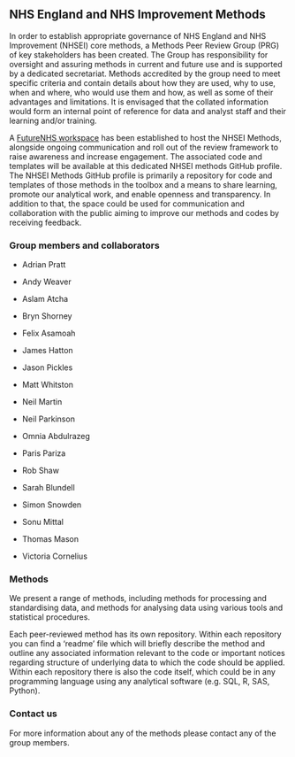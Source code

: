 ## NHS England and NHS Improvement Methods

In order to establish appropriate governance of NHS England and NHS Improvement (NHSEI) core methods, a Methods Peer Review Group (PRG) of key stakeholders has been created.  The Group has responsibility for oversight and assuring methods in current and future use and is supported by a dedicated secretariat. 
Methods accredited by the group need to meet specific criteria and contain details about how they are used, why to use, when and where, who would use them and how, as well as some of their advantages and limitations. It is envisaged that the collated information would form an internal point of reference for data and analyst staff and their learning and/or training.  

A [FutureNHS workspace](https://future.nhs.uk/DataMeth/grouphome) has been established to host the NHSEI Methods, alongside ongoing communication and roll out of the review framework to raise awareness and increase engagement. The associated code and templates will be available at this dedicated NHSEI methods GitHub profile.
The NHSEI Methods GitHub profile is primarily a repository for code and templates of those methods in the toolbox and a means to share learning, promote our analytical work, and enable openness and transparency. In addition to that, the space could be used for communication and collaboration with the public aiming to improve our methods and codes by receiving feedback. 


### Group members and collaborators

* Adrian Pratt

* Andy Weaver

* Aslam Atcha

* Bryn Shorney

* Felix Asamoah

* James Hatton

* Jason Pickles

* Matt Whitston

* Neil Martin

* Neil Parkinson

* Omnia Abdulrazeg

* Paris Pariza

* Rob Shaw

* Sarah Blundell

* Simon Snowden

* Sonu Mittal

* Thomas Mason

* Victoria Cornelius


### Methods

We present a range of methods, including methods for processing and standardising data, and methods for analysing data using various tools and statistical procedures. 

Each peer-reviewed method has its own repository. Within each repository you can find a ‘readme’ file which will briefly describe the method and outline any associated information relevant to the code or important notices regarding structure of underlying data to which the code should be applied. Within each repository there is also the code itself, which could be in any programming language using any analytical software (e.g. SQL, R, SAS, Python). 


### Contact us

For more information about any of the methods please contact any of the group members.
